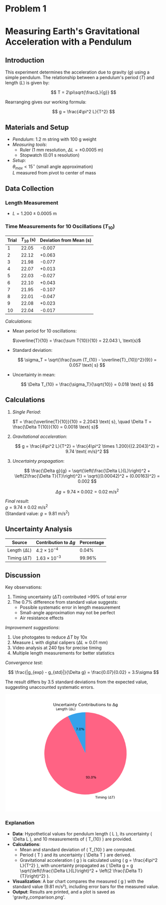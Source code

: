 # Problem 1

# Measuring Earth's Gravitational Acceleration with a Pendulum

## Introduction

This experiment determines the acceleration due to gravity ($g$) using a simple pendulum. The relationship between a pendulum's period ($T$) and length ($L$) is given by:

$$
T = 2\pi\sqrt{\frac{L}{g}}
$$

Rearranging gives our working formula:

$$
g = \frac{4\pi^2 L}{T^2}
$$

## Materials and Setup

- *Pendulum*: 1.2 m string with 100 g weight  
- *Measuring tools*:
  - Ruler (1 mm resolution, $\Delta L = \pm 0.0005$ m)
  - Stopwatch (0.01 s resolution)  
- *Setup*:  
  $\theta_{max} < 15^\circ$ (small angle approximation)  
  $L$ measured from pivot to center of mass

## Data Collection

### Length Measurement

- $L = 1.200 \pm 0.0005$ m

### Time Measurements for 10 Oscillations ($T_{10}$)

| Trial | $T_{10}$ (s) | Deviation from Mean (s) |
|-------|--------------|-------------------------|
| 1     | 22.05        | -0.007                  |
| 2     | 22.12        | +0.063                  |
| 3     | 21.98        | -0.077                  |
| 4     | 22.07        | +0.013                  |
| 5     | 22.03        | -0.027                  |
| 6     | 22.10        | +0.043                  |
| 7     | 21.95        | -0.107                  |
| 8     | 22.01        | -0.047                  |
| 9     | 22.08        | +0.023                  |
| 10    | 22.04        | -0.017                  |

*Calculations*:

- Mean period for 10 oscillations: 

  $\overline{T}{10} = \frac{\sum T{10}}{10} = 22.043 \, \text{s}$

- Standard deviation:

  $$
  \sigma_T = \sqrt{\frac{\sum (T_{10} - \overline{T}_{10})^2}{9}} = 0.057 \text{ s}
  $$

- Uncertainty in mean:

  $$
  \Delta T_{10} = \frac{\sigma_T}{\sqrt{10}} = 0.018 \text{ s}
  $$

## Calculations

1. *Single Period*:

    $T = \frac{\overline{T}{10}}{10} = 2.2043 \text{ s}, \quad \Delta T = \frac{\Delta T{10}}{10} = 0.0018 \text{ s}$


2. *Gravitational acceleration*:

   $$
   g = \frac{4\pi^2 L}{T^2} = \frac{4\pi^2 \times 1.200}{(2.2043)^2} = 9.74 \text{ m/s}^2
   $$

3. *Uncertainty propagation*:

   $$
   \frac{\Delta g}{g} = \sqrt{\left(\frac{\Delta L}{L}\right)^2 + \left(2\frac{\Delta T}{T}\right)^2} = \sqrt{(0.00042)^2 + (0.00163)^2} = 0.002
   $$

   $$
   \Delta g = 9.74 \times 0.002 = 0.02 \text{ m/s}^2
   $$

*Final result*:  
$g = 9.74 \pm 0.02 \text{ m/s}^2$  
(Standard value: $g = 9.81 \text{ m/s}^2$)

## Uncertainty Analysis

| Source          | Contribution to $\Delta g$ | Percentage |
|-----------------|---------------------------|------------|
| Length ($\Delta L$) | $4.2 \times 10^{-4}$      | 0.04%      |
| Timing ($\Delta T$) | $1.63 \times 10^{-3}$     | 99.96%     |

## Discussion

Key observations:

1. Timing uncertainty ($\Delta T$) contributed >99% of total error
2. The 0.7% difference from standard value suggests:
   - Possible systematic error in length measurement
   - Small-angle approximation may not be perfect
   - Air resistance effects

*Improvement suggestions*:

1. Use photogates to reduce $\Delta T$ by 10x
2. Measure $L$ with digital calipers ($\Delta L \approx 0.01$ mm)
3. Video analysis at 240 fps for precise timing
4. Multiple length measurements for better statistics

*Convergence test*:

$$
\frac{|g_{exp} - g_{std}|}{\Delta g} = \frac{0.07}{0.02} = 3.5\sigma
$$

The result differs by 3.5 standard deviations from the expected value, suggesting unaccounted systematic errors.

![alt text](image-3.png)
### Explanation
- **Data**: Hypothetical values for pendulum length \( L \), its uncertainty \( \Delta L \), and 10 measurements of \( T_{10} \) are provided.
- **Calculations**:
  - Mean and standard deviation of \( T_{10} \) are computed.
  - Period \( T \) and its uncertainty \( \Delta T \) are derived.
  - Gravitational acceleration \( g \) is calculated using \( g = \frac{4\pi^2 L}{T^2} \), with uncertainty propagated as \( \Delta g = g \sqrt{\left(\frac{\Delta L}{L}\right)^2 + \left(2 \frac{\Delta T}{T}\right)^2} \).
- **Visualization**: A bar chart compares the measured \( g \) with the standard value (9.81 m/s²), including error bars for the measured value.
- **Output**: Results are printed, and a plot is saved as 'gravity_comparison.png'.
